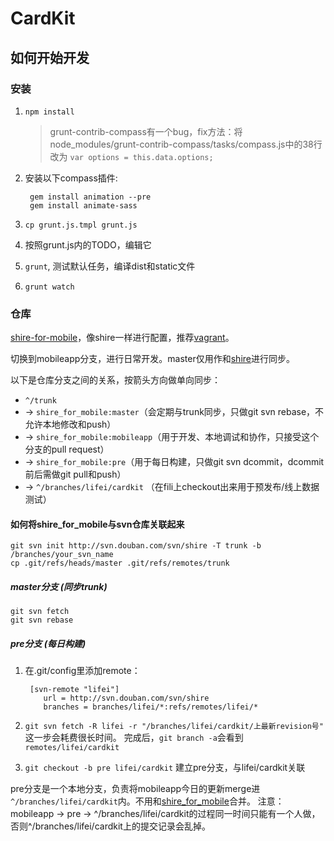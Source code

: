 
# CardKit

## 如何开始开发

### 安装

1. `npm install`
   > grunt-contrib-compass有一个bug，fix方法：将node\_modules/grunt-contrib-compass/tasks/compass.js中的38行改为 `var options = this.data.options;`
2. 安装以下compass插件:

        gem install animation --pre
        gem install animate-sass
3. `cp grunt.js.tmpl grunt.js`
4. 按照grunt.js内的TODO，编辑它
5. `grunt`, 测试默认任务，编译dist和static文件
6. `grunt watch`

### 仓库

[shire-for-mobile](http://code.dapps.douban.com/shire_for_mobile)，像shire一样进行配置，推荐[vagrant](http://dou.bz/siv)。

切换到mobileapp分支，进行日常开发。master仅用作和[shire](http://svn.douban.com/svn/shire)进行同步。

以下是仓库分支之间的关系，按箭头方向做单向同步：

* `^/trunk` 
* -> `shire_for_mobile:master`（会定期与trunk同步，只做git svn rebase，不允许本地修改和push）
* -> `shire_for_mobile:mobileapp`（用于开发、本地调试和协作，只接受这个分支的pull request） 
* -> `shire_for_mobile:pre`（用于每日构建，只做git svn dcommit，dcommit前后需做git pull和push）
* -> `^/branches/lifei/cardkit` （在fili上checkout出来用于预发布/线上数据测试）

#### 如何将shire\_for\_mobile与svn仓库关联起来

    git svn init http://svn.douban.com/svn/shire -T trunk -b /branches/your_svn_name
    cp .git/refs/heads/master .git/refs/remotes/trunk

##### master分支 (同步trunk)

    git svn fetch
    git svn rebase

##### pre分支 (每日构建)

1. 在.git/config里添加remote：

        [svn-remote "lifei"]
           url = http://svn.douban.com/svn/shire
           branches = branches/lifei/*:refs/remotes/lifei/*
2. `git svn fetch -R lifei -r "/branches/lifei/cardkit/上最新revision号"` 这一步会耗费很长时间。
   完成后，`git branch -a`会看到`remotes/lifei/cardkit`
3. `git checkout -b pre lifei/cardkit` 建立pre分支，与lifei/cardkit关联

pre分支是一个本地分支，负责将mobileapp今日的更新merge进`^/branches/lifei/cardkit`内。不用和[shire\_for\_mobile](http://code/shire_for_mobile)合并。
注意：mobileapp -> pre -> ^/branches/lifei/cardkit的过程同一时间只能有一个人做，否则^/branches/lifei/cardkit上的提交记录会乱掉。
